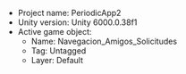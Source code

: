<!-- UNITY CODE ASSIST INSTRUCTIONS START -->
- Project name: PeriodicApp2
- Unity version: Unity 6000.0.38f1
- Active game object:
  - Name: Navegacion_Amigos_Solicitudes
  - Tag: Untagged
  - Layer: Default
<!-- UNITY CODE ASSIST INSTRUCTIONS END -->